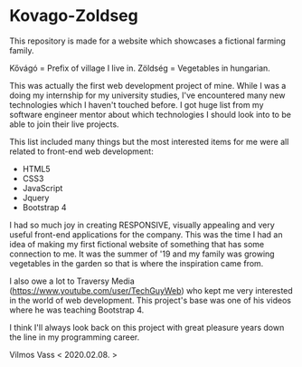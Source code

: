 # Kovago-Zoldseg
This repository is made for a website which showcases a fictional farming family.

Kővágó = Prefix of village I live in.
Zöldség = Vegetables in hungarian.

This was actually the first web development project of mine.
While I was a doing my internship for my university studies, I've encountered many new technologies which I haven't touched before.
I got huge list from my software engineer mentor about which technologies I should look into to be able to join their live projects.

This list included many things but the most interested items for me were all related to front-end web development:
- HTML5
- CSS3
- JavaScript
- Jquery
- Bootstrap 4

I had so much joy in creating RESPONSIVE, visually appealing and very useful front-end applications for the company.
This was the time I had an idea of making my first fictional website of something that has some connection to me.
It was the summer of '19 and my family was growing vegetables in the garden so that is where the inspiration came from.

I also owe a lot to Traversy Media (https://www.youtube.com/user/TechGuyWeb) who kept me very interested in the world of web development.
This project's base was one of his videos where he was teaching Bootstrap 4.

I think I'll always look back on this project with great pleasure years down the line in my programming career.

Vilmos Vass < 2020.02.08. >
